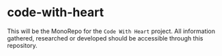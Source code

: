 # code-with-heart
This will be the MonoRepo for the `Code With Heart` project. All information gathered, researched or developed should be accessible through this repository.
